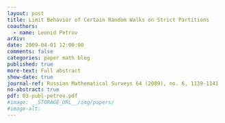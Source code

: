 ```yaml
---
layout: post
title: Limit Behavior of Certain Random Walks on Strict Partitions
coauthors:
  - name: Leonid Petrov
arXiv:
date: 2009-04-01 12:00:00
comments: false
categories: paper math blog
published: true
more-text: Full abstract
show-date: true
journal-ref: Russian Mathematical Surveys 64 (2009), no. 6, 1139-1141
no-abstract: true
pdf: 03-publ-petrov.pdf
#image: __STORAGE_URL__/img/papers/
#image-alt:
---
```

